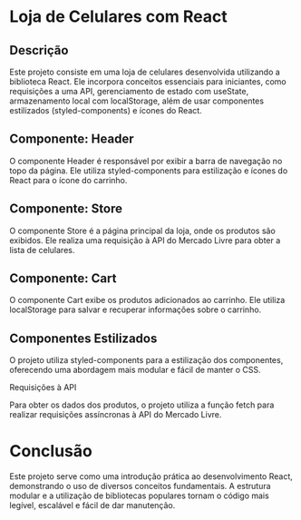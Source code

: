 <h1>Loja de Celulares com React</h1>

<h2>Descrição</h2>

Este projeto consiste em uma loja de celulares desenvolvida utilizando a biblioteca React. Ele incorpora conceitos essenciais para iniciantes, como requisições a uma API, gerenciamento de estado com useState, armazenamento local com localStorage, além de usar componentes estilizados (styled-components) e ícones do React.

<h2>Componente: Header</h2>

O componente Header é responsável por exibir a barra de navegação no topo da página. Ele utiliza styled-components para estilização e ícones do React para o ícone do carrinho.

<h2>Componente: Store</h2>

O componente Store é a página principal da loja, onde os produtos são exibidos. Ele realiza uma requisição à API do Mercado Livre para obter a lista de celulares.

<h2>Componente: Cart</h2>

O componente Cart exibe os produtos adicionados ao carrinho. Ele utiliza localStorage para salvar e recuperar informações sobre o carrinho.

<h2>Componentes Estilizados</h2>

O projeto utiliza styled-components para a estilização dos componentes, oferecendo uma abordagem mais modular e fácil de manter o CSS.

Requisições à API

Para obter os dados dos produtos, o projeto utiliza a função fetch para realizar requisições assíncronas à API do Mercado Livre.

<h1>Conclusão</h1>

Este projeto serve como uma introdução prática ao desenvolvimento React, demonstrando o uso de diversos conceitos fundamentais. A estrutura modular e a utilização de bibliotecas populares tornam o código mais legível, escalável e fácil de dar manutenção.
